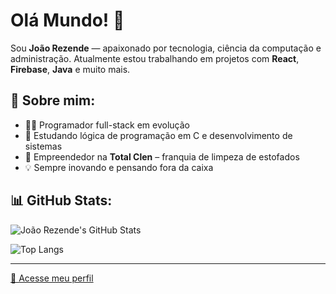 # Olá Mundo! 👋

Sou **João Rezende** — apaixonado por tecnologia, ciência da computação e administração. Atualmente estou trabalhando em projetos com **React**, **Firebase**, **Java** e muito mais.

## 🚀 Sobre mim:
- 👨‍💻 Programador full-stack em evolução
- 🧠 Estudando lógica de programação em C e desenvolvimento de sistemas
- 🧼 Empreendedor na **Total Clen** – franquia de limpeza de estofados
- 💡 Sempre inovando e pensando fora da caixa

## 📊 GitHub Stats:

![João Rezende's GitHub Stats](https://github-readme-stats.vercel.app/api?username=JoaoRezend33&show_icons=true&theme=radical)

![Top Langs](https://github-readme-stats.vercel.app/api/top-langs/?username=JoaoRezend33&layout=compact&theme=radical)

---

[🔗 Acesse meu perfil](https://github.com/JoaoRezend33)
